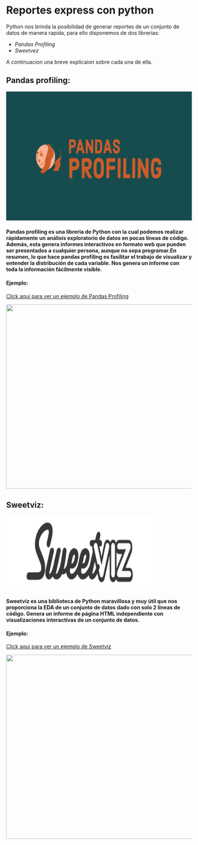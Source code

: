 # Reportes express con python
Python nos brinda la posibilidad de generar reportes de un conjunto de datos de manera rapida, para ello disponemos de dos librerias:
*  *Pandas Profiling*
*  *Sweetvez*

A continuacion una breve explicaion sobre cada una de ella.


## Pandas profiling:

<img src="https://github.com/f3derico1991/Python_reportes_express/blob/main/imagenes/pandasprofiling.png" width="550" height="350" />

#### Pandas profiling es una libreria de Python con la cual podemos realizar rápidamente un análisis exploratorio de datos en pocas líneas de código. Además, esta genera informes interactivos en formato web que pueden ser presentados a cualquier persona, aunque no sepa programar.En resumen, lo que hace pandas profiling es fasilitar el trabajo de visualizar y entender la distribución de cada variable. Nos genera un informe con toda la información fácilmente visible.

#### Ejemplo:
<a class="fcc-btn" href="http://localhost:8888/view/Untitled%20Folder/your_report.html">Click aqui para ver un ejemplo de Pandas Profiling</a>



<img src="https://github.com/f3derico1991/Reportes-express/blob/master/Reportes_con_python/imagenes/0_nyIppLKXNHlrR9_4.gif" width="650" height="500" />


## Sweetviz:

<img src="https://github.com/f3derico1991/Python_reportes_express/blob/main/imagenes/sweetvez.png" width="400" height="200" />

#### Sweetviz es una biblioteca de Python maravillosa y muy útil que nos proporciona la EDA de un conjunto de datos dado con solo 2 líneas de código. Genera un informe de página HTML independiente con visualizaciones interactivas de un conjunto de datos.

#### Ejemplo:
<a class="fcc-btn" href="http://localhost:8888/view/Untitled%20Folder/SWEETVIZ_REPORT.html">Click aqui para ver un ejemplo de Sweetviz</a> 



<img src="https://miro.medium.com/max/700/1*B5NkjnuUXyCOQ1hwsHFPYA.gif" width="650" height="500" />
